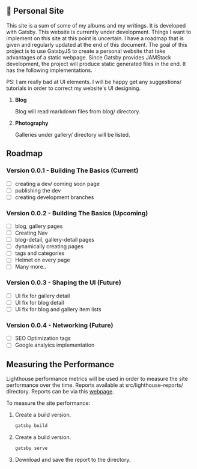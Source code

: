 ## 🚀 Personal Site

This site is a sum of some of my albums and my writings. It is developed with Gatsby. This website is currently under development. Things I want to implement on this site at this point is uncertain. I have a roadmap that is given and regularly updated at the end of this document. The goal of this project is to use GatsbyJS to create a personal website that take advantages of a static webpage. Since Gatsby provides JAMStack development, the project will produce static generated files in the end. It has the following implementations.

PS: I am really bad at UI elements. I will be happy get any suggestions/ tutorials in order to correct my website's UI designing.

1. **Blog**

   Blog will read markdown files from blog/ directory.

2. **Photography**

   Galleries under gallery/ directory will be listed.

## Roadmap

### Version 0.0.1 - Building The Basics (Current)

- [ ] creating a dev/ coming soon page
- [ ] publishing the dev
- [ ] creating development branches

### Version 0.0.2 - Building The Basics (Upcoming)

- [ ] blog, gallery pages
- [ ] Creating Nav
- [ ] blog-detail, gallery-detail pages
- [ ] dynamically creating pages
- [ ] tags and categories
- [ ] Helmet on every page
- [ ] Many more..

### Version 0.0.3 - Shaping the UI (Future)

- [ ] UI fix for gallery detail
- [ ] UI fix for blog detail
- [ ] UI fix for blog and gallery item lists

### Version 0.0.4 - Networking (Future)

- [ ] SEO Optimization tags
- [ ] Google analyics implementation

## Measuring the Performance

Lighthouse performance metrics will be used in order to measure the site performance over the time. Reports available at src/lighthouse-reports/ directory. Reports can be via this [webpage](https://googlechrome.github.io/lighthouse/viewer/).

To measure the site performance:

1. Create a build version.

    ```sh
    gatsby build
    ```

2. Create a build version.

    ```sh
    gatsby serve
    ```

3. Download and save the report to the directory.
